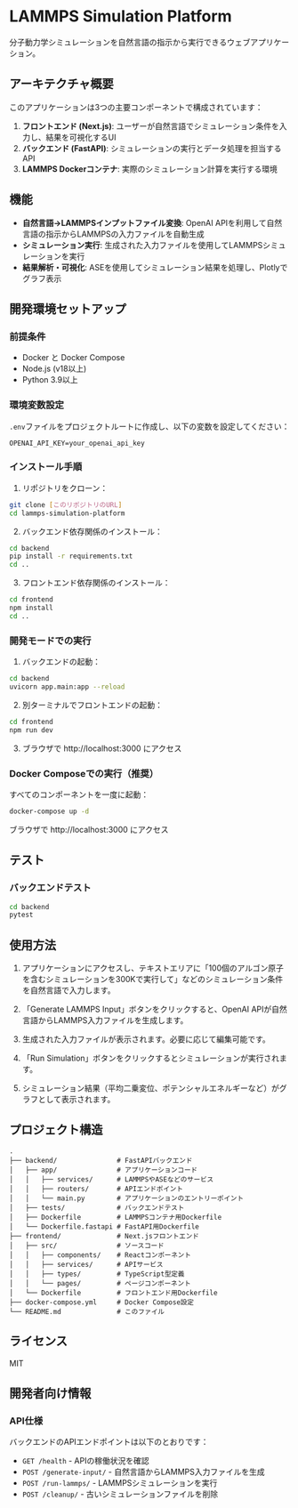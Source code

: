 # LAMMPS Simulation Platform

分子動力学シミュレーションを自然言語の指示から実行できるウェブアプリケーション。

## アーキテクチャ概要

このアプリケーションは3つの主要コンポーネントで構成されています：

1. **フロントエンド (Next.js)**: ユーザーが自然言語でシミュレーション条件を入力し、結果を可視化するUI
2. **バックエンド (FastAPI)**: シミュレーションの実行とデータ処理を担当するAPI
3. **LAMMPS Dockerコンテナ**: 実際のシミュレーション計算を実行する環境

## 機能

- **自然言語→LAMMPSインプットファイル変換**: OpenAI APIを利用して自然言語の指示からLAMMPSの入力ファイルを自動生成
- **シミュレーション実行**: 生成された入力ファイルを使用してLAMMPSシミュレーションを実行
- **結果解析・可視化**: ASEを使用してシミュレーション結果を処理し、Plotlyでグラフ表示

## 開発環境セットアップ

### 前提条件

- Docker と Docker Compose
- Node.js (v18以上)
- Python 3.9以上

### 環境変数設定

`.env`ファイルをプロジェクトルートに作成し、以下の変数を設定してください：

```
OPENAI_API_KEY=your_openai_api_key
```

### インストール手順

1. リポジトリをクローン：

```bash
git clone [このリポジトリのURL]
cd lammps-simulation-platform
```

2. バックエンド依存関係のインストール：

```bash
cd backend
pip install -r requirements.txt
cd ..
```

3. フロントエンド依存関係のインストール：

```bash
cd frontend
npm install
cd ..
```

### 開発モードでの実行

1. バックエンドの起動：

```bash
cd backend
uvicorn app.main:app --reload
```

2. 別ターミナルでフロントエンドの起動：

```bash
cd frontend
npm run dev
```

3. ブラウザで http://localhost:3000 にアクセス

### Docker Composeでの実行（推奨）

すべてのコンポーネントを一度に起動：

```bash
docker-compose up -d
```

ブラウザで http://localhost:3000 にアクセス

## テスト

### バックエンドテスト

```bash
cd backend
pytest
```

## 使用方法

1. アプリケーションにアクセスし、テキストエリアに「100個のアルゴン原子を含むシミュレーションを300Kで実行して」などのシミュレーション条件を自然言語で入力します。

2. 「Generate LAMMPS Input」ボタンをクリックすると、OpenAI APIが自然言語からLAMMPS入力ファイルを生成します。

3. 生成された入力ファイルが表示されます。必要に応じて編集可能です。

4. 「Run Simulation」ボタンをクリックするとシミュレーションが実行されます。

5. シミュレーション結果（平均二乗変位、ポテンシャルエネルギーなど）がグラフとして表示されます。

## プロジェクト構造

```
.
├── backend/               # FastAPIバックエンド
│   ├── app/               # アプリケーションコード
│   │   ├── services/      # LAMMPSやASEなどのサービス
│   │   ├── routers/       # APIエンドポイント
│   │   └── main.py        # アプリケーションのエントリーポイント
│   ├── tests/             # バックエンドテスト
│   ├── Dockerfile         # LAMMPSコンテナ用Dockerfile
│   └── Dockerfile.fastapi # FastAPI用Dockerfile
├── frontend/              # Next.jsフロントエンド
│   ├── src/               # ソースコード
│   │   ├── components/    # Reactコンポーネント
│   │   ├── services/      # APIサービス
│   │   ├── types/         # TypeScript型定義
│   │   └── pages/         # ページコンポーネント
│   └── Dockerfile         # フロントエンド用Dockerfile
├── docker-compose.yml     # Docker Compose設定
└── README.md              # このファイル
```

## ライセンス

MIT

## 開発者向け情報

### API仕様

バックエンドのAPIエンドポイントは以下のとおりです：

- `GET /health` - APIの稼働状況を確認
- `POST /generate-input/` - 自然言語からLAMMPS入力ファイルを生成
- `POST /run-lammps/` - LAMMPSシミュレーションを実行
- `POST /cleanup/` - 古いシミュレーションファイルを削除
